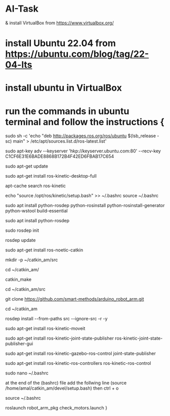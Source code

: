 # AI-Task
& install VirtualBox from https://www.virtualbox.org/

# install Ubuntu 22.04 from https://ubuntu.com/blog/tag/22-04-lts

# install ubuntu in VirtualBox 

# run the commands in ubuntu terminal and follow the instructions {
sudo sh -c 'echo "deb http://packages.ros.org/ros/ubuntu $(lsb_release -sc) main" > /etc/apt/sources.list.d/ros-latest.list'

sudo apt-key adv --keyserver 'hkp://keyserver.ubuntu.com:80' --recv-key C1CF6E31E6BADE8868B172B4F42ED6FBAB17C654

sudo apt-get update

sudo apt-get install ros-kinetic-desktop-full

apt-cache search ros-kinetic

echo "source /opt/ros/kinetic/setup.bash" >> ~/.bashrc
source ~/.bashrc

sudo apt install python-rosdep python-rosinstall python-rosinstall-generator python-wstool build-essential

sudo apt install python-rosdep

sudo rosdep init

rosdep update

sudo apt-get install ros-noetic-catkin

mkdir -p ~/catkin_am/src

cd ~/catkin_am/

catkin_make

cd ~/catkin_am/src

git clone https://github.com/smart-methods/arduino_robot_arm.git 

cd ~/catkin_am

rosdep install --from-paths src --ignore-src -r -y

sudo apt-get install ros-kinetic-moveit

sudo apt-get install ros-kinetic-joint-state-publisher ros-kinetic-joint-state-publisher-gui

sudo apt-get install ros-kinetic-gazebo-ros-control joint-state-publisher

sudo apt-get install ros-kinetic-ros-controllers ros-kinetic-ros-control

sudo nano ~/.bashrc

at the end of the (bashrc) file add the follwing line
(source /home/amal/catkin_am/devel/setup.bash)
then 
ctrl + o

source ~/.bashrc

roslaunch robot_arm_pkg check_motors.launch }
